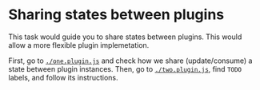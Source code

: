 # Sharing states between plugins

This task would guide you to share states between plugins. This would allow a
more flexible plugin implemetation.

First, go to [`./one.plugin.js`](./one.plugin.js) and check how we share
(update/consume) a state between plugin instances. Then, go to
[`./two.plugin.js`](./two.plugin.js), find `TODO` labels, and follow its
instructions.
